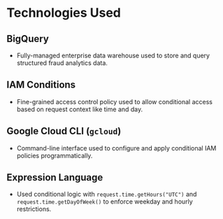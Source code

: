 # Technologies Used

## BigQuery
- Fully-managed enterprise data warehouse used to store and query structured fraud analytics data.

## IAM Conditions
- Fine-grained access control policy used to allow conditional access based on request context like time and day.

## Google Cloud CLI (`gcloud`)
- Command-line interface used to configure and apply conditional IAM policies programmatically.

## Expression Language
- Used conditional logic with `request.time.getHours("UTC")` and `request.time.getDayOfWeek()` to enforce weekday and hourly restrictions.
